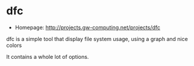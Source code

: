 # dfc

* Homepage: http://projects.gw-computing.net/projects/dfc

dfc is a simple tool that display file system usage, using a graph and
 nice colors

 It contains a whole lot of options.
